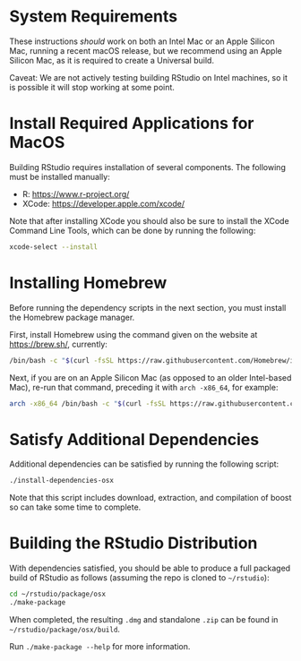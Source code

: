 
System Requirements
=============================================================================

These instructions *should* work on both an Intel Mac or an Apple Silicon Mac,
running a recent macOS release, but we recommend using an Apple Silicon Mac,
as it is required to create a Universal build.

Caveat: We are not actively testing building RStudio on Intel machines, so it is
possible it will stop working at some point.

Install Required Applications for MacOS
=============================================================================

Building RStudio requires installation of several components. The following
must be installed manually:

- R:         https://www.r-project.org/
- XCode:     https://developer.apple.com/xcode/

Note that after installing XCode you should also be sure to install the XCode
Command Line Tools, which can be done by running the following:

```bash
xcode-select --install
```

Installing Homebrew
=============================================================================
Before running the dependency scripts in the next section, you must install
the Homebrew package manager.

First, install Homebrew using the command given on the website at
https://brew.sh/, currently:

```bash
/bin/bash -c "$(curl -fsSL https://raw.githubusercontent.com/Homebrew/install/HEAD/install.sh)"
```

Next, if you are on an Apple Silicon Mac (as opposed to an older Intel-based Mac), re-run
that command, preceding it with `arch -x86_64`, for example:

```bash
arch -x86_64 /bin/bash -c "$(curl -fsSL https://raw.githubusercontent.com/Homebrew/install/HEAD/install.sh)"
```

Satisfy Additional Dependencies
=============================================================================

Additional dependencies can be satisfied by running the following script:

```bash
./install-dependencies-osx
```

Note that this script includes download, extraction, and compilation of
boost so can take some time to complete.

Building the RStudio Distribution
=============================================================================

With dependencies satisfied, you should be able to produce a full packaged
build of RStudio as follows (assuming the repo is cloned to `~/rstudio`):

```bash
cd ~/rstudio/package/osx
./make-package
```

When completed, the resulting `.dmg` and standalone `.zip` can be found in
`~/rstudio/package/osx/build`.

Run `./make-package --help` for more information.
